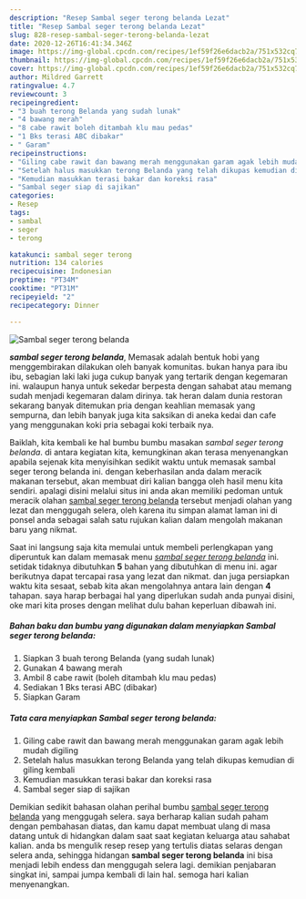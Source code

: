 ```yaml
---
description: "Resep Sambal seger terong belanda Lezat"
title: "Resep Sambal seger terong belanda Lezat"
slug: 828-resep-sambal-seger-terong-belanda-lezat
date: 2020-12-26T16:41:34.346Z
image: https://img-global.cpcdn.com/recipes/1ef59f26e6dacb2a/751x532cq70/sambal-seger-terong-belanda-foto-resep-utama.jpg
thumbnail: https://img-global.cpcdn.com/recipes/1ef59f26e6dacb2a/751x532cq70/sambal-seger-terong-belanda-foto-resep-utama.jpg
cover: https://img-global.cpcdn.com/recipes/1ef59f26e6dacb2a/751x532cq70/sambal-seger-terong-belanda-foto-resep-utama.jpg
author: Mildred Garrett
ratingvalue: 4.7
reviewcount: 3
recipeingredient:
- "3 buah terong Belanda yang sudah lunak"
- "4 bawang merah"
- "8 cabe rawit boleh ditambah klu mau pedas"
- "1 Bks terasi ABC dibakar"
- " Garam"
recipeinstructions:
- "Giling cabe rawit dan bawang merah menggunakan garam agak lebih mudah digiling"
- "Setelah halus masukkan terong Belanda yang telah dikupas kemudian di giling kembali"
- "Kemudian masukkan terasi bakar dan koreksi rasa"
- "Sambal seger siap di sajikan"
categories:
- Resep
tags:
- sambal
- seger
- terong

katakunci: sambal seger terong 
nutrition: 134 calories
recipecuisine: Indonesian
preptime: "PT34M"
cooktime: "PT31M"
recipeyield: "2"
recipecategory: Dinner

---
```



![Sambal seger terong belanda](https://img-global.cpcdn.com/recipes/1ef59f26e6dacb2a/751x532cq70/sambal-seger-terong-belanda-foto-resep-utama.jpg)

<b><i>sambal seger terong belanda</i></b>, Memasak adalah bentuk hobi yang menggembirakan dilakukan oleh banyak komunitas. bukan hanya para ibu ibu, sebagian laki laki juga cukup banyak yang tertarik dengan kegemaran ini. walaupun hanya untuk sekedar berpesta dengan sahabat atau memang sudah menjadi kegemaran dalam dirinya. tak heran dalam dunia restoran sekarang banyak ditemukan pria dengan keahlian memasak yang sempurna, dan lebih banyak juga kita saksikan di aneka kedai dan cafe yang menggunakan koki pria sebagai koki terbaik nya.



Baiklah, kita kembali ke hal bumbu bumbu masakan <i>sambal seger terong belanda</i>. di antara kegiatan kita, kemungkinan akan terasa menyenangkan apabila sejenak kita menyisihkan sedikit waktu untuk memasak sambal seger terong belanda ini. dengan keberhasilan anda dalam meracik makanan tersebut, akan membuat diri kalian bangga oleh hasil menu kita sendiri. apalagi disini melalui situs ini anda akan memiliki pedoman untuk meracik olahan <u>sambal seger terong belanda</u> tersebut menjadi olahan yang lezat dan menggugah selera, oleh karena itu simpan alamat laman ini di ponsel anda sebagai salah satu rujukan kalian dalam mengolah makanan baru yang nikmat.


Saat ini langsung saja kita memulai untuk membeli perlengkapan yang diperuntuk kan dalam memasak menu <u><i>sambal seger terong belanda</i></u> ini. setidak tidaknya dibutuhkan <b>5</b> bahan yang dibutuhkan di menu ini. agar berikutnya dapat tercapai rasa yang lezat dan nikmat. dan juga persiapkan waktu kita sesaat, sebab kita akan mengolahnya antara lain dengan <b>4</b> tahapan. saya harap berbagai hal yang diperlukan sudah anda punyai disini, oke mari kita proses dengan melihat dulu bahan keperluan dibawah ini.

<!--inarticleads1-->

##### Bahan baku dan bumbu yang digunakan dalam menyiapkan Sambal seger terong belanda:

1. Siapkan 3 buah terong Belanda (yang sudah lunak)
1. Gunakan 4 bawang merah
1. Ambil 8 cabe rawit (boleh ditambah klu mau pedas)
1. Sediakan 1 Bks terasi ABC (dibakar)
1. Siapkan  Garam




<!--inarticleads2-->

##### Tata cara menyiapkan Sambal seger terong belanda:

1. Giling cabe rawit dan bawang merah menggunakan garam agak lebih mudah digiling
1. Setelah halus masukkan terong Belanda yang telah dikupas kemudian di giling kembali
1. Kemudian masukkan terasi bakar dan koreksi rasa
1. Sambal seger siap di sajikan




Demikian sedikit bahasan olahan perihal bumbu <u>sambal seger terong belanda</u> yang menggugah selera. saya berharap kalian sudah paham dengan pembahasan diatas, dan kamu dapat membuat ulang di masa datang untuk di hidangkan dalam saat saat kegiatan keluarga atau sahabat kalian. anda bs mengulik resep resep yang tertulis diatas selaras dengan selera anda, sehingga hidangan <b>sambal seger terong belanda</b> ini bisa menjadi lebih endess dan menggugah selera lagi. demikian penjabaran singkat ini, sampai jumpa kembali di lain hal. semoga hari kalian menyenangkan.
